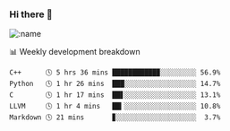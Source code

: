 ### Hi there 👋

<!--
**lv2020/lv2020** is a ✨ _special_ ✨ repository because its `README.md` (this file) appears on your GitHub profile.

Here are some ideas to get you started:

- 🔭 I’m currently working on ...
- 🌱 I’m currently learning ...
- 👯 I’m looking to collaborate on ...
- 🤔 I’m looking for help with ...
- 💬 Ask me about ...
- 📫 How to reach me: ...
- 😄 Pronouns: ...
- ⚡ Fun fact: ...
-->
![:name](https://count.getloli.com/get/@:lv2020)
 <!-- waka-box start -->
📊 Weekly development breakdown
```text
C++      🕓 5 hrs 36 mins ███████████▉░░░░░░░░░ 56.9%
Python   🕓 1 hr 26 mins  ███░░░░░░░░░░░░░░░░░░ 14.7%
C        🕓 1 hr 17 mins  ██▋░░░░░░░░░░░░░░░░░░ 13.1%
LLVM     🕓 1 hr 4 mins   ██▎░░░░░░░░░░░░░░░░░░ 10.8%
Markdown 🕓 21 mins       ▊░░░░░░░░░░░░░░░░░░░░  3.7%
```
<!-- Powered by https://github.com/YouEclipse/waka-box-go . -->
<!-- waka-box end -->

